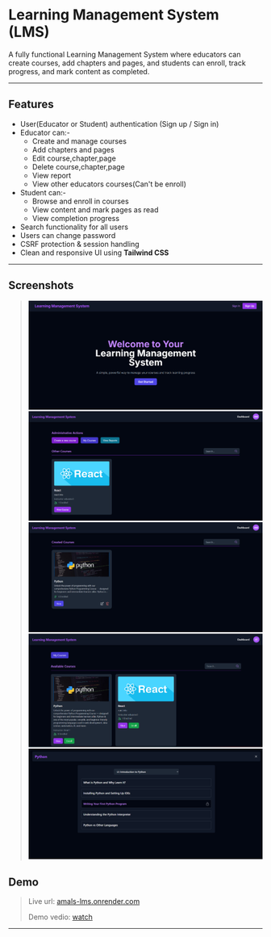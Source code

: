 #  Learning Management System (LMS)

A fully functional Learning Management System where educators can create courses, add chapters and pages, and students can enroll, track progress, and mark content as completed.

---

## Features

- User(Educator or Student) authentication (Sign up / Sign in)
- Educator can:-
    - Create and manage courses
    - Add chapters and pages
    - Edit course,chapter,page
    - Delete course,chapter,page  
    - View report
    - View other educators courses(Can't be enroll)
- Student can:-
    - Browse and enroll in courses
    - View content and mark pages as read
    - View completion progress
-  Search functionality for all users
-  Users can change password
-  CSRF protection & session handling
-  Clean and responsive UI using **Tailwind CSS**

---

## Screenshots

> ![Index page](https://github.com/ama1t/LearningManagementSystem/blob/main/Screenshot%202025-07-05%20000559.png)
> ![Educator dashboard](https://github.com/ama1t/LearningManagementSystem/blob/main/Screenshot%202025-07-05%20000637.png)
> ![Educator course](https://github.com/ama1t/LearningManagementSystem/blob/main/Screenshot%202025-07-05%20002903.png)
> ![Student dashboard](https://github.com/ama1t/LearningManagementSystem/blob/main/Screenshot%202025-07-05%20003020.png)
> ![Course view](https://github.com/ama1t/LearningManagementSystem/blob/main/Screenshot%202025-07-05%20003115.png)


## Demo

> Live url: [amals-lms.onrender.com](https://amals-lms.onrender.com)
> 
> Demo vedio: [watch](https://www.loom.com/share/d10f8932f12b469caa324c39199e902b?sid=2ee42e0d-2d7b-49fa-be58-93c5bf3a6c39)

---
